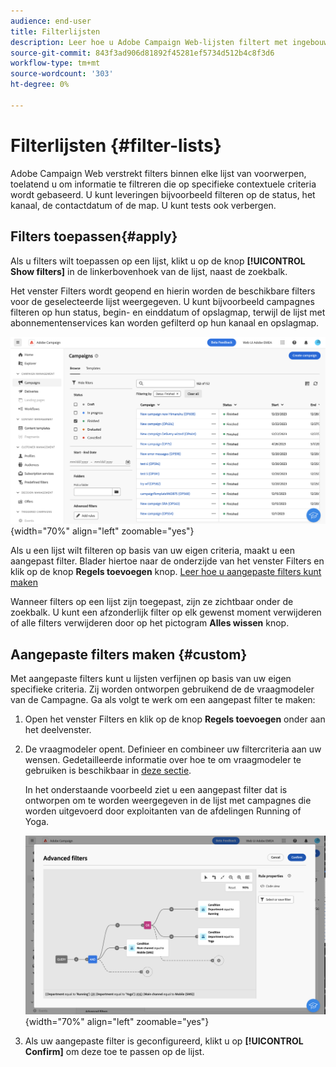 ```yaml
---
audience: end-user
title: Filterlijsten
description: Leer hoe u Adobe Campaign Web-lijsten filtert met ingebouwde en aangepaste filters.
source-git-commit: 843f3ad906d81892f45281ef5734d512b4c8f3d6
workflow-type: tm+mt
source-wordcount: '303'
ht-degree: 0%

---
```



# Filterlijsten {#filter-lists}

Adobe Campaign Web verstrekt filters binnen elke lijst van voorwerpen, toelatend u om informatie te filtreren die op specifieke contextuele criteria wordt gebaseerd. U kunt leveringen bijvoorbeeld filteren op de status, het kanaal, de contactdatum of de map. U kunt tests ook verbergen.

## Filters toepassen{#apply}

Als u filters wilt toepassen op een lijst, klikt u op de knop **[!UICONTROL Show filters]** in de linkerbovenhoek van de lijst, naast de zoekbalk.

Het venster Filters wordt geopend en hierin worden de beschikbare filters voor de geselecteerde lijst weergegeven. U kunt bijvoorbeeld campagnes filteren op hun status, begin- en einddatum of opslagmap, terwijl de lijst met abonnementenservices kan worden gefilterd op hun kanaal en opslagmap.

![](assets/filters-pane.png){width="70%" align="left" zoomable="yes"}

Als u een lijst wilt filteren op basis van uw eigen criteria, maakt u een aangepast filter. Blader hiertoe naar de onderzijde van het venster Filters en klik op de knop **Regels toevoegen** knop. [Leer hoe u aangepaste filters kunt maken](#custom)

Wanneer filters op een lijst zijn toegepast, zijn ze zichtbaar onder de zoekbalk. U kunt een afzonderlijk filter op elk gewenst moment verwijderen of alle filters verwijderen door op het pictogram **Alles wissen** knop.

## Aangepaste filters maken {#custom}

Met aangepaste filters kunt u lijsten verfijnen op basis van uw eigen specifieke criteria. Zij worden ontworpen gebruikend de de vraagmodeler van de Campagne. Ga als volgt te werk om een aangepast filter te maken:

1. Open het venster Filters en klik op de knop **Regels toevoegen** onder aan het deelvenster.
1. De vraagmodeler opent. Definieer en combineer uw filtercriteria aan uw wensen. Gedetailleerde informatie over hoe te om vraagmodeler te gebruiken is beschikbaar in [deze sectie](../query/query-modeler-overview.md).

   In het onderstaande voorbeeld ziet u een aangepast filter dat is ontworpen om te worden weergegeven in de lijst met campagnes die worden uitgevoerd door exploitanten van de afdelingen Running of Yoga.

   ![](assets/filters-sample.png){width="70%" align="left" zoomable="yes"}

1. Als uw aangepaste filter is geconfigureerd, klikt u op **[!UICONTROL Confirm]** om deze toe te passen op de lijst.
